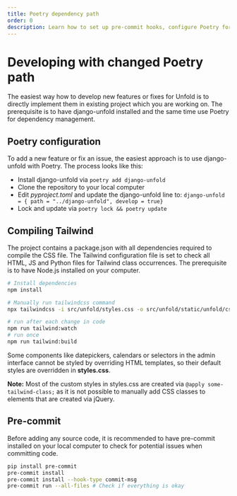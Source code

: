 ```yaml
---
title: Poetry dependency path
order: 0
description: Learn how to set up pre-commit hooks, configure Poetry for development, and compile Tailwind CSS styles for Unfold theme development.
---
```


# Developing with changed Poetry path

The easiest way how to develop new features or fixes for Unfold is to directly implement them in existing project which you are working on. The prerequisite is to have django-unfold installed and the same time use Poetry for dependency management.

## Poetry configuration

To add a new feature or fix an issue, the easiest approach is to use django-unfold with Poetry. The process looks like this:

- Install django-unfold via `poetry add django-unfold`
- Clone the repository to your local computer
- Edit _pyproject.toml_ and update the django-unfold line to: `django-unfold = { path = "../django-unfold", develop = true}`
- Lock and update via `poetry lock && poetry update`

## Compiling Tailwind

The project contains a package.json with all dependencies required to compile the CSS file. The Tailwind configuration file is set to check all HTML, JS and Python files for Tailwind class occurrences. The prerequisite is to have Node.js installed on your computer.

```bash
# Install dependencies
npm install

# Manually run tailwindcss command
npx tailwindcss -i src/unfold/styles.css -o src/unfold/static/unfold/css/styles.css --watch --minify

# run after each change in code
npm run tailwind:watch
# run once
npm run tailwind:build
```

Some components like datepickers, calendars or selectors in the admin interface cannot be styled by overriding HTML templates, so their default styles are overridden in **styles.css**.

**Note:** Most of the custom styles in styles.css are created via `@apply some-tailwind-class;` as it is not possible to manually add CSS classes to elements that are created via jQuery.

## Pre-commit

Before adding any source code, it is recommended to have pre-commit installed on your local computer to check for potential issues when committing code.

```bash
pip install pre-commit
pre-commit install
pre-commit install --hook-type commit-msg
pre-commit run --all-files # Check if everything is okay
```
